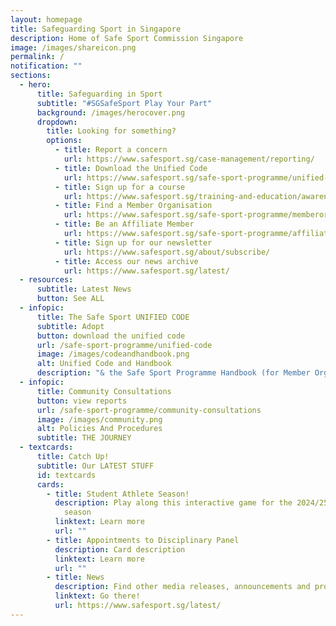 ```yaml
---
layout: homepage
title: Safeguarding Sport in Singapore
description: Home of Safe Sport Commission Singapore
image: /images/shareicon.png
permalink: /
notification: ""
sections:
  - hero:
      title: Safeguarding in Sport
      subtitle: "#SGSafeSport Play Your Part"
      background: /images/herocover.png
      dropdown:
        title: Looking for something?
        options:
          - title: Report a concern
            url: https://www.safesport.sg/case-management/reporting/
          - title: Download the Unified Code
            url: https://www.safesport.sg/safe-sport-programme/unified-code/
          - title: Sign up for a course
            url: https://www.safesport.sg/training-and-education/awareness-module/
          - title: Find a Member Organisation
            url: https://www.safesport.sg/safe-sport-programme/memberorganisations/
          - title: Be an Affiliate Member
            url: https://www.safesport.sg/safe-sport-programme/affiliatemember/
          - title: Sign up for our newsletter
            url: https://www.safesport.sg/about/subscribe/
          - title: Access our news archive
            url: https://www.safesport.sg/latest/
  - resources:
      subtitle: Latest News
      button: See ALL
  - infopic:
      title: The Safe Sport UNIFIED CODE
      subtitle: Adopt
      button: download the unified code
      url: /safe-sport-programme/unified-code
      image: /images/codeandhandbook.png
      alt: Unified Code and Handbook
      description: "& the Safe Sport Programme Handbook (for Member Organisations)"
  - infopic:
      title: Community Consultations
      button: view reports
      url: /safe-sport-programme/community-consultations
      image: /images/community.png
      alt: Policies And Procedures
      subtitle: THE JOURNEY
  - textcards:
      title: Catch Up!
      subtitle: Our LATEST STUFF
      id: textcards
      cards:
        - title: Student Athlete Season!
          description: Play along this interactive game for the 2024/25 SUnig and PO-LITE
            season
          linktext: Learn more
          url: ""
        - title: Appointments to Disciplinary Panel
          description: Card description
          linktext: Learn more
          url: ""
        - title: News
          description: Find other media releases, announcements and projects
          linktext: Go there!
          url: https://www.safesport.sg/latest/
---
```

